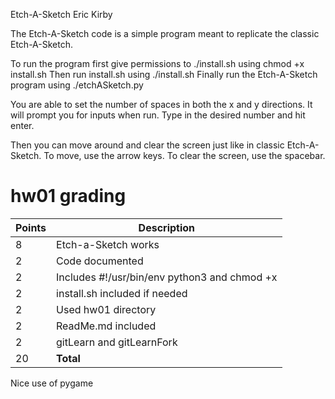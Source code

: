Etch-A-Sketch
Eric Kirby

The Etch-A-Sketch code is a simple program meant to replicate the classic Etch-A-Sketch.

To run the program first give permissions to ./install.sh using chmod +x install.sh
Then run install.sh using ./install.sh
Finally run the Etch-A-Sketch program using ./etchASketch.py

You are able to set the number of spaces in both the x and y directions.
It will prompt you for inputs when run. Type in the desired number and hit enter.

Then you can move around and clear the screen just like in classic Etch-A-Sketch.
To move, use the arrow keys.
To clear the screen, use the spacebar.

# hw01 grading

| Points      | Description |
| ----------- | ----------- |
|  8 | Etch-a-Sketch works
|  2 | Code documented
|  2 | Includes #!/usr/bin/env python3 and chmod +x
|  2 | install.sh included if needed
|  2 | Used hw01 directory
|  2 | ReadMe.md included
|  2 | gitLearn and gitLearnFork
| 20 | **Total**

Nice use of pygame
